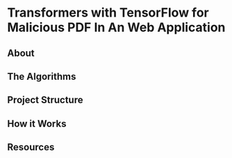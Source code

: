 # Transformers with TensorFlow for Malicious PDF In An Web Application

## About

## The Algorithms

## Project Structure

## How it Works

## Resources
